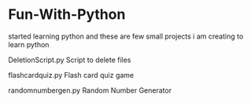 # Fun-With-Python
started learning python and these are few small projects i am creating to learn python

DeletionScript.py
                  Script to delete files

flashcardquiz.py
                  Flash card quiz game

randomnumbergen.py
                  Random Number Generator
